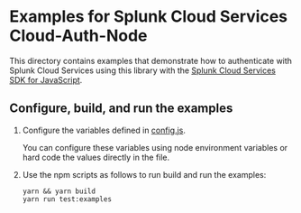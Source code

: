 # Examples for Splunk Cloud Services Cloud-Auth-Node

This directory contains examples that demonstrate how to authenticate with Splunk Cloud Services using this library with the [Splunk Cloud Services SDK for JavaScript](https://github.com/splunk/splunk-cloud-sdk-js/).

## Configure, build, and run the examples

1. Configure the variables defined in [config.js](config.js). 
   
    You can configure these variables using node environment variables or hard code the values directly in the file.

2. Use the npm scripts as follows to run build and run the examples:

    ```sh-session
    yarn && yarn build
    yarn run test:examples
    ```
